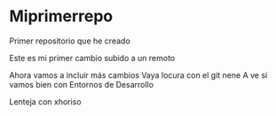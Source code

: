# Miprimerrepo
Primer repositorio que he creado

Este es mi primer cambio subido a un remoto

Ahora vamos a incluir más cambios
Vaya locura con el git nene
A ve si vamos bien con Entornos de Desarrollo

Lenteja con xhoriso
